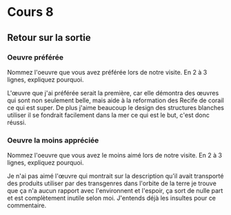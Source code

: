 # Cours 8
## Retour sur la sortie

### Oeuvre préférée
Nommez l'oeuvre que vous avez préférée lors de notre visite. En 2 à 3 lignes, expliquez pourquoi.

L'œuvre que j'ai préférée serait la première, car elle démontra des œuvres qui sont non seulement belle, mais aide à la reformation des Recife de corail ce qui est super. De plus j'aime beaucoup le design des structures blanches utiliser il se fondrait facilement dans la mer ce qui est le but, c'est donc réussi.


### Oeuvre la moins appréciée
Nommez l'oeuvre que vous avez le moins aimé lors de notre visite. En 2 à 3 lignes, expliquez pourquoi.

Je n'ai pas aimé l'œuvre qui montrait sur la description qu'il avait transporté des produits utiliser par des transgenres dans l'orbite de la terre je trouve que ça n'a aucun rapport avec l'environnent et l'espoir, ça sort de nulle part et est complètement inutile selon moi. J'entends déjà les insultes pour ce commentaire.

